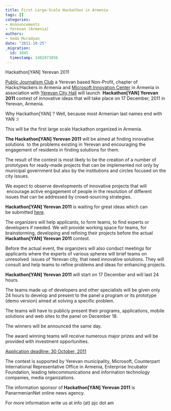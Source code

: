 ```yaml
---
title: First Large-Scale Hackathon in Armenia
tags: []
categories:
- Announcements
- Yerevan (Armenia)
authors:
- Seda Muradyan
date: "2011-10-25"
_migration:
  id: 3845
  timestamp: 1482973856
---
```


Hackathon[YAN] Yerevan 2011

[Public Journalism Club][1] a Yerevan based Non-Profit, chapter of Hacks/Hackers in Armenia and [Microsoft Innovation Center][2] in Armenia in association with [Yerevan City Hall][3] will launch  **Hackathon[YAN] Yerevan 2011** contest of innovative ideas that will take place on 17 December, 2011 in Yerevan, Armenia.

Why Hackathon[YAN] ? Well, because most Armenian last names end with YAN <img src="http://hackshackers.com/wp-includes/images/smilies/simple-smile.png" alt=":)" class="wp-smiley" style="height: 1em; max-height: 1em;" />

This will be the first large scale Hackathon organized in Armenia.

**The Hackathon[YAN] Yerevan 2011** will be aimed at finding innovative solutions  to the problems existing in Yerevan and encouraging the engagement of residents in finding solutions for them.

The result of the contest is most likely to be the creation of a number of prototypes for ready-made projects that can be implemented not only by municipal government but also by the institutions and circles focused on the city issues.

We expect to observe developments of innovative projects that will  encourage active engagement of people in the resolution of different issues that can be addressed by crowd-sourcing strategies.

**Hackathon[YAN] Yerevan 2011** is waiting for great ideas which can be submitted [here][2].

The organizers will help applicants, to form teams, to find experts or developers if needed. We will provide working space for teams, for brainstorming, developing and refining their projects before the actual **Hackathon[YAN] Yerevan 2011** contest.

Before the actual event, the organizers will also conduct meetings for applicants where the experts of various spheres will brief teams on unresolved  issues of Yerevan city, that need innovative solutions. They will consult and help teams to refine problems and ideas for enhancing projects.

**Hackathon[YAN] Yerevan 2011** will start on 17 December and will last 24 hours.

The teams made up of developers and other specialists will be given only 24 hours to develop and present to the panel a program or its prototype (demo version) aimed at solving a specific problem.

The teams will have to publicly present their programs, applications, mobile solutions and web sites to the panel on December 18.

The winners will be announced the same day.

The award winning teams will receive numerous major prizes and will be provided with investment opportunities.

[Application deadline: 30 October, 2011][2]

The contest is supported by Yerevan municipality, Microsoft, Counterpart International Representative Office in Armenia, Enterprise Incubator Foundation, leading telecommunications and information technology companies, media organizations.

The information sponsor of **Hackathon[YAN] Yerevan 2011** is PanarmenianNet online news agency.

For more information write us at info (at) pjc dot am

 [1]: http://www.pjc.am "Public Journalism Club"
 [2]: http://www.micarmenia.am "MIC"
 [3]: http://http://www.yerevan.am/index.php?lang=1&page_id=1 "Yerevan City Hall"